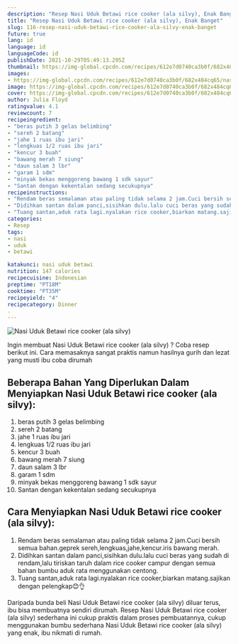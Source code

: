 ```yaml
---
description: "Resep Nasi Uduk Betawi rice cooker (ala silvy), Enak Banget"
title: "Resep Nasi Uduk Betawi rice cooker (ala silvy), Enak Banget"
slug: 116-resep-nasi-uduk-betawi-rice-cooker-ala-silvy-enak-banget
future: true
lang: id
language: id
languageCode: id
publishDate: 2021-10-29T05:49:13.295Z 
thumbnail: https://img-global.cpcdn.com/recipes/612e7d0740ca3b0f/682x484cq65/nasi-uduk-betawi-rice-cooker-ala-silvy-foto-resep-utama.png
images:
- https://img-global.cpcdn.com/recipes/612e7d0740ca3b0f/682x484cq65/nasi-uduk-betawi-rice-cooker-ala-silvy-foto-resep-utama.png
image: https://img-global.cpcdn.com/recipes/612e7d0740ca3b0f/682x484cq65/nasi-uduk-betawi-rice-cooker-ala-silvy-foto-resep-utama.png
cover: https://img-global.cpcdn.com/recipes/612e7d0740ca3b0f/682x484cq65/nasi-uduk-betawi-rice-cooker-ala-silvy-foto-resep-utama.png
author: Julia Floyd
ratingvalue: 4.1
reviewcount: 7
recipeingredient:
- "beras putih 3 gelas belimbing"
- "sereh 2 batang"
- "jahe 1 ruas ibu jari"
- "lengkuas 1/2 ruas ibu jari"
- "kencur 3 buah"
- "bawang merah 7 siung"
- "daun salam 3 lbr"
- "garam 1 sdm"
- "minyak bekas menggoreng bawang 1 sdk sayur"
- "Santan dengan kekentalan sedang secukupnya"
recipeinstructions:
- "Rendam beras semalaman atau paling tidak selama 2 jam.Cuci bersih semua bahan.geprek sereh,lengkuas,jahe,kencur.iris bawang merah."
- "Didihkan santan dalam panci,sisihkan dulu.lalu cuci beras yang sudah di rendam,lalu tiriskan taruh dalam rice cooker campur dengan semua bahan bumbu aduk rata menggunakan centong."
- "Tuang santan,aduk rata lagi.nyalakan rice cooker,biarkan matang.sajikan dengan pelengkap😊👌"
categories:
- Resep
tags:
- nasi
- uduk
- betawi

katakunci: nasi uduk betawi 
nutrition: 147 calories
recipecuisine: Indonesian
preptime: "PT18M"
cooktime: "PT35M"
recipeyield: "4"
recipecategory: Dinner
. 
---
```



![Nasi Uduk Betawi rice cooker (ala silvy)](https://img-global.cpcdn.com/recipes/612e7d0740ca3b0f/682x484cq65/nasi-uduk-betawi-rice-cooker-ala-silvy-foto-resep-utama.png)

Ingin membuat Nasi Uduk Betawi rice cooker (ala silvy) ? Coba resep berikut ini. Cara memasaknya sangat praktis namun hasilnya gurih dan lezat yang musti ibu coba dirumah

<!--inarticleads1-->

## Beberapa Bahan Yang Diperlukan Dalam Menyiapkan Nasi Uduk Betawi rice cooker (ala silvy):

1. beras putih 3 gelas belimbing
1. sereh 2 batang
1. jahe 1 ruas ibu jari
1. lengkuas 1/2 ruas ibu jari
1. kencur 3 buah
1. bawang merah 7 siung
1. daun salam 3 lbr
1. garam 1 sdm
1. minyak bekas menggoreng bawang 1 sdk sayur
1. Santan dengan kekentalan sedang secukupnya



<!--inarticleads2-->

## Cara Menyiapkan Nasi Uduk Betawi rice cooker (ala silvy):

1. Rendam beras semalaman atau paling tidak selama 2 jam.Cuci bersih semua bahan.geprek sereh,lengkuas,jahe,kencur.iris bawang merah.
1. Didihkan santan dalam panci,sisihkan dulu.lalu cuci beras yang sudah di rendam,lalu tiriskan taruh dalam rice cooker campur dengan semua bahan bumbu aduk rata menggunakan centong.
1. Tuang santan,aduk rata lagi.nyalakan rice cooker,biarkan matang.sajikan dengan pelengkap😊👌




Daripada bunda beli  Nasi Uduk Betawi rice cooker (ala silvy)  diluar terus, ibu  bisa membuatnya sendiri dirumah. Resep  Nasi Uduk Betawi rice cooker (ala silvy)  sederhana ini cukup praktis dalam proses pembuatannya, cukup menggunakan bumbu sederhana  Nasi Uduk Betawi rice cooker (ala silvy)  yang enak, ibu nikmati di rumah.
